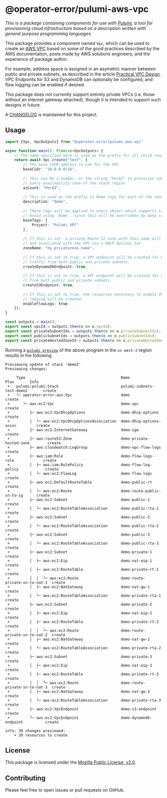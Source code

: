 # @operator-error/pulumi-aws-vpc

_This is a package containing components for use with [Pulumi][pulumi], a tool for provisioning cloud infrastructure 
based on a description written with general purpose programming languages._

This package provides a component named `Vpc`, which can be used to create an [AWS VPC][vpc] based on some of the good
practices described by the AWS documentation, posts made by AWS solutions engineers, and the experience of package 
author.

For example, address space is assigned in an asymetric manner between public and private subnets, as described in the
article [Practical VPC Design][practicalvpcdesign]. VPC Endpoints for S3 and DynamoDB can optionally be configured, and
flow logging can be enabled if desired.

This package does not currently support entirely private VPCs (i.e. those without an internet gateway attached), though
it is intended to support such designs in future.

A [CHANGELOG](CHANGELOG.md) is maintained for this project.

## Usage

```typescript
import {Vpc, VpcOutputs} from "@operator-error/pulumi-aws-vpc"

async function main(): Promise<VpcOutputs> {
    // The name specified here is used as the prefix for all child resource names
    return await Vpc.create("test", {
        // The base CIDR address to use for the VPC
        baseCidr: "10.0.0.0/16",
        
        // This can be a number, or the string "PerAZ" to provision subnets in
        // every availability zone of the stack region
        azCount: "PerAZ",
       
        // This is used as the prefix to Name tags for each of the resources.
        description: "Demo",
        
        // These tags will be applied to every object which supports tagging.
        // Avoid using `Name`, since this will be overridden by many components.
        baseTags: {
            Project: "Pulumi VPC"
        },
        
        // If this is set, a private Route 52 zone with this name will be created,
        // and associated with the VPC via a DHCP Options Set.
        zoneName: "my.privatezone.name",
        
        // If this is set to true, a VPC endpoint will be created for DynamoDB
        // traffic from both public and private subnets.
        createDynamoDbEndpoint: true,
        
        // If this is set to true, a VPC endpoint will be created for S3 traffic
        // from both public and private subnets.
        createS3Endpoint: true,
        
        // If this is set to true, the resources necessary to enable VPC flow
        // logging will be created.
        enableFlowLogs: true
    });
}

const outputs = main();
export const vpcId = outputs.then(o => o.vpcId);
export const privateSubnetIds = outputs.then(o => o.privateSubnetIds);
export const publicSubnetIds = outputs.then(o => o.publicSubnetIds);
export const privateHostedZoneId = outputs.then(o => o.privateHostedZoneId);
```

Running a [`pulumi preview`][pulumipreview] of the above program in the `us-west-2` region results in the following:

```
Previewing update of stack 'demo2'
Previewing changes:

     Type                                           Name                            Plan       Info
 +   pulumi:pulumi:Stack                            pulumi-subnets-test-demo2       create
 +   └─ operator-error:aws:Vpc                      demo                            create
 +      └─ aws:ec2:Vpc                              demo-vpc                        create
 +         ├─ aws:ec2:VpcDhcpOptions                demo-dhcp-options               create
 +         │  └─ aws:ec2:VpcDhcpOptionsAssociation  demo-dhcp-options-assoc         create
 +         ├─ aws:ec2:InternetGateway               demo-igw                        create
 +         ├─ aws:route53:Zone                      demo-private-hosted-zone        create
 +         ├─ aws:cloudwatch:LogGroup               demo-vpc-flow-logs              create
 +         ├─ aws:iam:Role                          demo-flow-logs-role             create
 +         │  ├─ aws:iam:RolePolicy                 demo-flow-log-policy            create
 +         │  └─ aws:ec2:FlowLog                    demo-flow-logs                  create
 +         ├─ aws:ec2:DefaultRouteTable             demo-public-rt                  create
 +         │  └─ aws:ec2:Route                      demo-route-public-sn-to-ig      create
 +         ├─ aws:ec2:Subnet                        demo-public-1                   create
 +         │  └─ aws:ec2:RouteTableAssociation      demo-public-rta-1               create
 +         ├─ aws:ec2:Subnet                        demo-public-2                   create
 +         │  └─ aws:ec2:RouteTableAssociation      demo-public-rta-2               create
 +         ├─ aws:ec2:Subnet                        demo-public-3                   create
 +         │  └─ aws:ec2:RouteTableAssociation      demo-public-rta-3               create
 +         ├─ aws:ec2:Subnet                        demo-private-1                  create
 +         │  ├─ aws:ec2:Eip                        demo-nat-eip-1                  create
 +         │  ├─ aws:ec2:RouteTable                 demo-private-rt-1               create
 +         │  │  └─ aws:ec2:Route                   demo-route-private-sn-to-nat-1  create
 +         │  ├─ aws:ec2:NatGateway                 demo-nat-gw-1                   create
 +         │  └─ aws:ec2:RouteTableAssociation      demo-private-rta-1              create
 +         ├─ aws:ec2:Subnet                        demo-private-2                  create
 +         │  ├─ aws:ec2:Eip                        demo-nat-eip-2                  create
 +         │  ├─ aws:ec2:RouteTable                 demo-private-rt-2               create
 +         │  │  └─ aws:ec2:Route                   demo-route-private-sn-to-nat-2  create
 +         │  ├─ aws:ec2:NatGateway                 demo-nat-gw-2                   create
 +         │  └─ aws:ec2:RouteTableAssociation      demo-private-rta-2              create
 +         ├─ aws:ec2:Subnet                        demo-private-3                  create
 +         │  ├─ aws:ec2:Eip                        demo-nat-eip-3                  create
 +         │  ├─ aws:ec2:RouteTable                 demo-private-rt-3               create
 +         │  │  └─ aws:ec2:Route                   demo-route-private-sn-to-nat-3  create
 +         │  ├─ aws:ec2:NatGateway                 demo-nat-gw-3                   create
 +         │  └─ aws:ec2:RouteTableAssociation      demo-private-rta-3              create
 +         ├─ aws:ec2:VpcEndpoint                   demo-s3-endpoint                create
 +         └─ aws:ec2:VpcEndpoint                   demo-dynamodb-endpoint          create

info: 39 changes previewed:
    + 39 resources to create
```

## License

This package is licensed under the [Mozilla Public License, v2.0][mpl2].

## Contributing

Please feel free to open issues or pull requests on GitHub.


[pulumi]: https://pulumi.io
[vpc]: https://aws.amazon.com/answers/networking/aws-single-vpc-design/
[practicalvpcdesign]: https://medium.com/aws-activate-startup-blog/practical-vpc-design-8412e1a18dcc
[pulumipreview]: https://pulumi.io/reference/cli/pulumi_preview.html
[mpl2]: https://www.mozilla.org/en-US/MPL/2.0/
